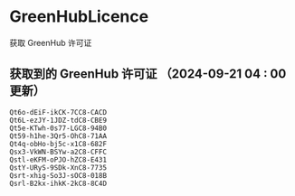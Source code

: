 # GreenHubLicence
获取 GreenHub 许可证
## 获取到的 GreenHub 许可证 （2024-09-21 04 : 00 更新）
```
Qt6o-dEiF-ikCK-7CC8-CACD
Qt6L-ezJY-1JDZ-tdC8-CBE9
Qt5e-KTwh-0s77-LGC8-94B0
Qt59-h1he-3Qr5-OhC8-71AA
Qt4q-obHo-bj5c-x1C8-682F
Qsx3-VkWN-BSYw-a2C8-CFFC
Qstl-eKFM-oPJO-hZC8-E431
QstY-URyS-9SDk-XnC8-7735
Qsrt-xhig-So3J-sOC8-018B
Qsrl-B2kx-ihkK-2kC8-8C4D
```
